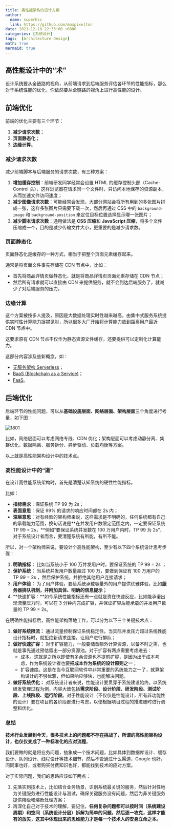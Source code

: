 ```yaml
---
title: 高性能架构的设计方案
author:
  name: superhsc
  link: https://github.com/maxpixelton
date: 2021-12-18 22:33:00 +0800
categories: [系统设计]
tags:  [Architecture Design]
math: true
mermaid: true
---
```


## 高性能设计中的“术”

设计系统要从全链路的视角，从前端请求到后端服务评估各环节的性能指标，那么对于系统性能的优化，你依然要从全链路的视角上进行高性能的设计。

## 前端优化

前端的优化主要有三个环节：

1. **减少请求次数**；
2. **页面静态化**；
3. **边缘计算**。

### 减少请求次数

减少前端脚本与后端服务的请求次数，有三种方案：

1. **增加缓存控制**：前端研发同学经常会设置 HTML 的缓存控制头部（Cache-Control 头），这样浏览器在请求同一个文件时，只访问本地保存的资源副本，从而加速文件访问速度；
2. **减少图像请求次数**：可能经常会发现，大部分网站会将所有用到的多张图片拼成一张，这样多张图片只需要下载一次，然后再通过 CSS 中的 `background-image` 和 `background-position` 来定位目标位置选择显示哪一张图片；
3. **减少脚本请求次数**：通用做法是 **CSS 压缩**和 **JavaScript 压缩**，将多个文件压缩成一个，目的是减少传输文件大小，更重要的是减少请求数。

### 页面静态化

页面静态化是缓存的一种方式，相当于把整个页面元素缓存起来。

通常是将页面文件事先存储在 CDN 节点中，比如：

- 首先将商品详情页做静态化，就是将商品详情页页面元素存储在 CDN 节点；
- 然后所有请求就可以直接由 CDN 来提供服务，就不会到达后端服务了，就减少了对后端服务的压力。

### 边缘计算

这个方案被按多人提及，原因是大数据处理实时性越来越高，由集中式服务系统提供实时性计算能力捉襟见肘，所以很多大厂开始将计算能力放到距离用户最近 CDN 节点中。

这要求原有 CDN 节点不仅作为静态资源文件缓存，还要提供可以定制化计算能力。

这部分内容涉及些新概念，如：

- [无服务架构 Serverless](https://baijiahao.baidu.com/s?id=1664839364079778355&wfr=spider&for=pc)；
- [BaaS (Blockchain as a Service)](https://baike.baidu.com/item/BaaS/271609?fr=aladdin)；
- [FaaS](https://blog.csdn.net/CharlesYooSky/article/details/103021510)。

## 后端优化

后端环节的性能问题，可以从**基础设施层面、网络层面、架构层面**三个角度进行考量，如下图：

![1801](https://maxpixelton.github.io/images/assert/architecute/1801.png)

比如，网络层面可以考虑网络专线、CDN 优化；架构层面可以考虑动静分离、集群优化、数据隔离、服务拆分、异步驱动、负载均衡等方案。

以上就是高性能架构设计中的技术点。

### 高性能设计中的“道”

在设计高性能系统架构时，首先是清楚认知系统的硬性性能指标。

比如：

- **指标需求**：保证系统 TP 99 为 2s；
- **表面意思**：保证 99% 的请求的响应时间都在 2s 内；
- **深层意思**：对有经验的架构师来说，这样需求是不明确的，任何系统都有自己的承载能力范围，换句话说是**在并发用户数限定范围之内，一定要保证系统 TP 99 = 2s，**例如“要保证系统并发数在 100 万用户内时，TP 99 为 2s”，对于系统设计者而言，要清楚系统有所能，有所不能。

所以，对一个架构师来说，要设计个高性能架构，至少有以下四个系统设计思考步骤：

1. **明确指标：** 比如当系统小于 100 万并发用户时，要保证系统的 TP 99 = 2s ；
2. **保护系统：** 当系统并发用户数量超过 100 万，要做到保证有 100 万用户的 TP 99 = 2s ，然后保护系统，并拒绝其他用户连接请求；
3. **用户体验：** 为了用户体验，要给系统承载容量外的用户提供优雅体验，比如**服务器排队机制，并附加具体、明确的信息提示；**
4. **快速扩容：**如今系统性能指标还有一点就是贵在快速反应，比如能承诺出现流量压力时，可以在 3 分钟内完成扩容，并保证扩容后能承载的并发用户数量的 TP 99 = 2s。

在明确性能指标后，高性能架构落地工作，可以分为以下三个关键技术点：

1. **做好系统限流：** 通过流量控制保证系统稳定性。当实际并发压力超过系统性能设计指标时，就拒绝新请求连接，让用户进行排队；
2. **做好快速扩容：** 对于扩容能力，一般要储备额外计算资源，以备不时之需，也就是事先通过预估留出一部分资源池。对于扩容有两点需要考虑进去：
   - 成本。这就是之所以即使有多余资源也不提前扩容，是因为出于成本考虑，作为系统设计者也要**把成本作为系统的设计原则之一**；
   - 扩容速度。这是在当今互联网软件中非常重要的系统能力之一了，就算架构设计的不够优雅，但如果响应够快，也能解决问题。
3. **做好系统优化：** 对系统设计者来说，性能设计要贯穿于系统建设始终。以系统研发管理过程为例，内容大致包括**需求阶段、设计阶段、研发阶段、测试阶段、上线阶段、运行阶段**。对于性能设计（不仅仅是性能设计，所有非功能性的设计）要在项目的各阶段都进行考虑，以便根据项目过程的推进随时进行调整和优化。

### 总结

**技术行业发展到今天，很多技术上的问题都不存在挑战了，所谓的高性能架构设计，也仅仅变成了一种标准化的应对流程**。

我们要做的就是将业务问题，抽象成一个技术问题，比如具体到数据库设计、缓存设计、队列设计、线程设计等技术细节，然后不管通过什么渠道，Google 也好，问同事也好，或者购买付费知识也好，都能找到技术的应对方案。

对于实际问题，我们的思路应该如下两点：

1. 先落实到技术上，比如结合业务场景，识别系统最关键的服务，然后针对性地为关键服务进行性能设计与测试，确保关键服务没有问题，然后为非关键服务提供降级和熔断处理方案；
2. 再深化自己对于技术的理解，要记住，**任何复杂问题都可以按时间（系统建设周期）和空间（系统设计分层）拆解为简单的问题，然后逐一攻克，这样才能有的放矢，这其中体现出来的思维能力才是每一个技术人的安身立命之本。**

